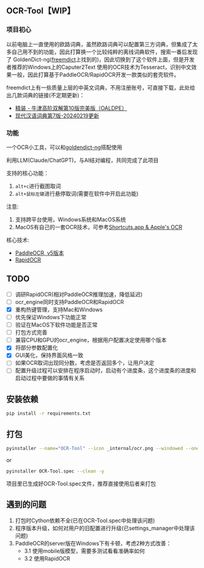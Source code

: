 ## OCR-Tool【WIP】

### 项目初心

以前电脑上一直使用的欧路词典，虽然欧路词典可以配置第三方词典，但集成了太多自己用不到的功能，因此打算换一个比较纯粹的离线词典软件，搜索一番后发现了
GoldenDict-ng([freemdict](https://forum.freemdict.com/)上找到的)，因此切换到了这个软件上面，但是开发者推荐的Windows上的Caputer2Text
使用的OCR技术为Tesseract，识别中文效果一般，因此打算基于PaddleOCR/RapidOCR开发一款类似的套壳软件。

freemdict上有一些质量上层的中英文词典，不用注册账号，可直接下载，此处给出几款词典的链接(不定期更新)：

+ [精装 - 牛津高阶双解第10版完美版（OALDPE）](https://forum.freemdict.com/t/topic/30466)
+ [现代汉语词典第7版-20240219更新](https://forum.freemdict.com/t/topic/12102)

### 功能

一个OCR小工具，可以和[goldendict-ng](https://github.com/xiaoyifang/goldendict-ng)搭配使用

利用LLM(Claude/ChatGPT)，与AI结对编程，共同完成了此项目

支持的核心功能：
1. `alt+c`进行截图取词
2. `alt+鼠标左键`进行悬停取词(需要在软件中开启此功能)

注意:
1. 支持跨平台使用，Windows系统和MacOS系统
2. MacOS有自己的一套OCR技术，可参考[Shortcuts.app & Apple's OCR](https://xiaoyifang.github.io/goldendict-ng/howto/ocr/#shortcutsapp-apples-ocr)

核心技术:
+ [PaddleOCR, v5版本](https://paddlepaddle.github.io/PaddleOCR/main/quick_start.html)
+ [RapidOCR](https://rapidai.github.io/RapidOCRDocs/main/)

## TODO
- [ ] 调研RapidOCR(相对PaddleOCR推理加速，降低延迟)
- [ ] ocr_engine同时支持PaddleOCR和RapidOCR
- [x] 重构热键管理，支持Mac和Windows
- [ ] 优先保证Windows下功能正常
- [ ] 验证在MacOS下软件功能是否正常
- [ ] 打包方式完善
- [ ] 兼容CPU和GPU的ocr_engine，根据用户配置决定使用哪个版本
- [x] 将部分参数配置化
- [x] GUI美化，保持界面风格一致
- [ ] 如果OCR取词出现同分数，考虑是否返回多个，让用户决定
- [ ] 配置升级过程可以安排在程序启动时，启动有个进度条，这个进度条的进度和启动过程中要做的事情有关系

## 安装依赖
```bash
pip install -r requirements.txt
```

## 打包
```bash
pyinstaller --name="OCR-Tool" --icon _internal/ocr.png --windowed --onefile --collect-all paddleocr main.py
```
or

```bash
pyinstaller OCR-Tool.spec --clean -y
```

项目里已生成好OCR-Tool.spec文件，推荐直接使用后者来打包

## 遇到的问题
1. 打包时Cython依赖不全(已在OCR-Tool.spec中处理该问题)
2. 程序版本升级，如何对用户的旧配置进行升级(已settings_manager中处理该问题)
3. PaddleOCR的server版在Windows下有卡顿，考虑2种方式改善：
    + 3.1 使用mobile版模型，需要多测试看看准确率如何
    + 3.2 使用RapidOCR 

